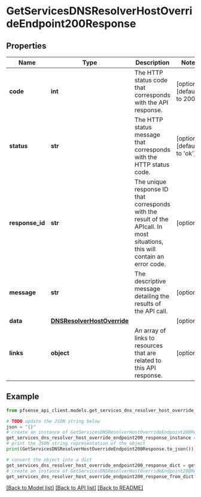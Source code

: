 # GetServicesDNSResolverHostOverrideEndpoint200Response


## Properties

Name | Type | Description | Notes
------------ | ------------- | ------------- | -------------
**code** | **int** | The HTTP status code that corresponds with the API response. | [optional] [default to 200]
**status** | **str** | The HTTP status message that corresponds with the HTTP status code. | [optional] [default to 'ok']
**response_id** | **str** | The unique response ID that corresponds with the result of the APIcall. In most situations, this will contain an error code. | [optional] 
**message** | **str** | The descriptive message detailing the results of the API call. | [optional] 
**data** | [**DNSResolverHostOverride**](DNSResolverHostOverride.md) |  | [optional] 
**links** | **object** | An array of links to resources that are related to this API response. | [optional] 

## Example

```python
from pfsense_api_client.models.get_services_dns_resolver_host_override_endpoint200_response import GetServicesDNSResolverHostOverrideEndpoint200Response

# TODO update the JSON string below
json = "{}"
# create an instance of GetServicesDNSResolverHostOverrideEndpoint200Response from a JSON string
get_services_dns_resolver_host_override_endpoint200_response_instance = GetServicesDNSResolverHostOverrideEndpoint200Response.from_json(json)
# print the JSON string representation of the object
print(GetServicesDNSResolverHostOverrideEndpoint200Response.to_json())

# convert the object into a dict
get_services_dns_resolver_host_override_endpoint200_response_dict = get_services_dns_resolver_host_override_endpoint200_response_instance.to_dict()
# create an instance of GetServicesDNSResolverHostOverrideEndpoint200Response from a dict
get_services_dns_resolver_host_override_endpoint200_response_from_dict = GetServicesDNSResolverHostOverrideEndpoint200Response.from_dict(get_services_dns_resolver_host_override_endpoint200_response_dict)
```
[[Back to Model list]](../README.md#documentation-for-models) [[Back to API list]](../README.md#documentation-for-api-endpoints) [[Back to README]](../README.md)



